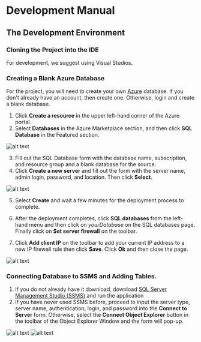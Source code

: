 # Development Manual

## The Development Environment
### Cloning the Project into the IDE
For development, we suggest using Visual Studios.

### Creating a Blank Azure Database
For the project, you will need to create your own [Azure](https://azure.microsoft.com/en-us/free/) database. 
If you don't already have an account, then create one. Otherwise, login and create a blank database.
      
1. Click **Create a resource** in the upper left-hand corner of the Azure portal.
2. Select **Databases** in the Azure Marketplace section, and then click **SQL Database** in the Featured section.

![alt text](https://github.com/erincloehr/Travel-Content-Management-Editor/blob/master/Documentation/images/create-empty-database.png)  

3. Fill out the SQL Database form with the database name, subscription, and resource group and a blank database for the source.
4. Click **Create a new server** and fill out the form with the server name, admin login, password, and location. Then click **Select**. 

![alt text](https://github.com/erincloehr/Travel-Content-Management-Editor/blob/master/Documentation/images/create-database-server.png)  

5. Select **Create** and wait a few minutes for the deployment process to complete.
6. After the deployment completes, click **SQL databases** from the left-hand menu and then click on *yourDatabase* on the SQL databases page. Finally click on **Set server firewall** on the toolbar.

7. Click **Add client IP** on the toolbar to add your current IP address to a new IP firewall rule then click **Save**. Click **Ok** and then close the page.

![alt text](https://github.com/erincloehr/Travel-Content-Management-Editor/blob/master/Documentation/images/server-firewall-rule.png)

### Connecting Database to SSMS and Adding Tables.

1. If you do not already have it download, download [SQL Server Management Studio (SSMS)](https://docs.microsoft.com/en-us/sql/ssms/download-sql-server-management-studio-ssms?view=sql-server-2017) and run the application
2. If you have never used SSMS before, proceed to input the server type, server name, authentication, login, and password into the **Connect to Server** form. Otherwise, select the **Connect Object Explorer** button in the toolbar of the Object Explorer Window and the form will pop-up.

![alt text](https://github.com/erincloehr/Travel-Content-Management-Editor/blob/master/Documentation/images/ssms-connect-object-explorer.png)
![alt text](https://github.com/erincloehr/Travel-Content-Management-Editor/blob/master/Documentation/images/connect.png)
